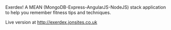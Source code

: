 Exerdex! A MEAN (MongoDB-Express-AngularJS-NodeJS) stack application to help you remember fitness tips and techniques.

Live version at http://exerdex.jonsites.co.uk